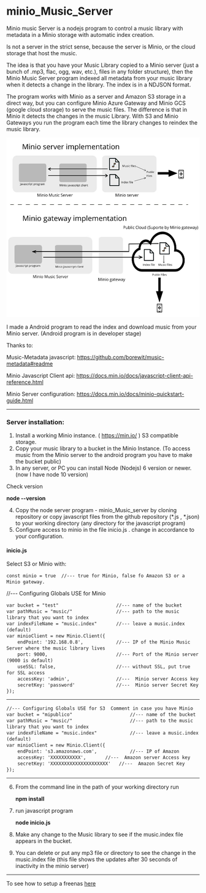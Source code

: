 # minio_Music_Server
Minio music Server is a nodejs program to control a music library with metadata in a Minio storage with automatic index creation.

Is not a server in the strict sense, because the server is Minio, or the cloud storage that host the music.

The idea is that you have your Music Library copied to a Minio server (just a bunch of .mp3, flac, ogg, wav, etc.), files in any folder structure), then the Minio Music Server program indexed all metadata from your music library when it detects a change in the library. The index is in a NDJSON format.

The program works with Minio as a server and Amazon S3 storage in a direct way, but you can configure Minio Azure Gateway and Minio GCS (google cloud storage) to serve the music files. The difference is that in Minio it detects the changes in the music Library. With S3 and Minio Gateways you run the program each time the library changes to reindex the music library.


![Diagram](./doc/images/img1_diagram.jpg "Diagram")


I made a Android program to read the index and download music from your Minio server. (Android program is in developer stage) 


Thanks to:

Music-Metadata javascript:  https://github.com/borewit/music-metadata#readme

Minio Javascript Client api: https://docs.min.io/docs/javascript-client-api-reference.html

Minio Server configuration: https://docs.min.io/docs/minio-quickstart-guide.html


----------------------
### Server installation:

1. Install a working Minio instance. ( https://min.io/ ) S3 compatible storage.
2. Copy your music library to a bucket in the Minio Instance. (To access music from the Minio server to the android program you have to make the bucket public)
3. In any server, or PC you can install Node (Nodejs) 6 version or newer. (now I have node 10 version)

Check version

  **node --version**

4. Copy the node server program - minio_Music_server by cloning repository or copy javascript files from the github repository (*.js , *.json) to your working directory (any directory for the javascript program)
5. Configure access to minio in the file inicio.js .  change in accordance to your configuration.

#### inicio.js

Select S3 or Minio with:

    const minio = true  //--- true for Minio, false fo Amazon S3 or a Minio gateway.


//--- Configuring Globals USE for Minio

    var bucket = "test"                     //--- name of the bucket
    var pathMusic = "music/"                //--- path to the music library that you want to index
    var indexFileName = "music.index"       //--- leave a music.index (default)
    var minioClient = new Minio.Client({
        endPoint: '192.168.0.8',            //--- IP of the Minio Music Server where the music library lives
        port: 9000,                         //--- Port of the Minio server (9000 is default)
        useSSL: false,                      //--- without SSL, put true for SSL access
        accessKey: 'admin',                 //---  Minio server Access key
        secretKey: 'password'               //---  Minio server Secret Key
    });

----------------

    //--- Configuring Globals USE for S3  Comment in case you have Minio
    var bucket = "mipublico"                     //--- name of the bucket
    var pathMusic = "music/"                     //--- path to the music library that you want to index
    var indexFileName = "music.index"            //--- leave a music.index (default)
    var minioClient = new Minio.Client({
        endPoint: 's3.amazonaws.com',            //--- IP of Amazon
        accessKey: 'XXXXXXXXXXX',       //---  Amazon server Access key
        secretKey: 'XXXXXXXXXXXXXXXXXXXXX'   //---  Amazon Secret Key
    });


----------------    
6. From the command line in the path of your working directory run

    **npm install**

7. run javascript program

    **node inicio.js**

8. Make any change to the Music library to see if the music.index file appears in the bucket.
9. You can delete or put any mp3 file or directory to see the change in the music.index file (this file shows the updates after 30 seconds of inactivity in the minio server)
----------------------

To see how to setup a freenas [here](doc/freenas.md)




